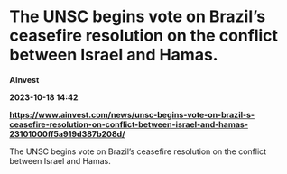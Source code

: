 # The UNSC begins vote on Brazil’s ceasefire resolution on the conflict between Israel and Hamas.
**AInvest**

**2023-10-18 14:42**

**https://www.ainvest.com/news/unsc-begins-vote-on-brazil-s-ceasefire-resolution-on-conflict-between-israel-and-hamas-23101000ff5a919d387b208d/**

The UNSC begins vote on Brazil’s ceasefire resolution on the conflict between Israel and Hamas.